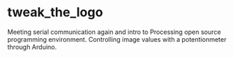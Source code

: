# tweak_the_logo

Meeting serial communication again and intro to Processing open source programming environment. Controlling image values with a potentionmeter through Arduino. 
